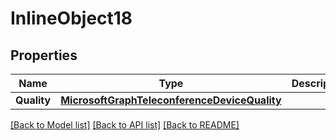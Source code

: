 # InlineObject18

## Properties

Name | Type | Description | Notes
------------ | ------------- | ------------- | -------------
**Quality** | [**MicrosoftGraphTeleconferenceDeviceQuality**](microsoft.graph.teleconferenceDeviceQuality.md) |  | [optional] 

[[Back to Model list]](../README.md#documentation-for-models) [[Back to API list]](../README.md#documentation-for-api-endpoints) [[Back to README]](../README.md)


